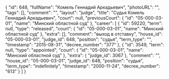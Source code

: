 {
    "id": 648,
    "fullName": "Комель Геннадий Аркадьевич",
    "photoURL": "",
    "tags": [],
    "comment": "",
    "layout": "judge",
    "title": "Судья Комель Геннадий Аркадьевич",
    "court": null,
    "previousCourt": {
        "id": "05-000-03-01",
        "name": "Минский областной суд"
    },
    "career": [
        {
            "id": 59220,
            "term": null,
            "type": "released",
            "court": {
                "id": "05-000-03-01",
                "name": "Минский областной суд"
            },
            "extra": [],
            "comment": "выход в отставку",
            "house_id": "05-000-03-01",
            "judge_id": 648,
            "position": "судья",
            "term_type": "",
            "timestamp": "2015-08-31",
            "decree_number": "377"
        },
        {
            "id": 3549,
            "term": null,
            "type": "appointed",
            "court": {
                "id": "05-000-03-01",
                "name": "Минский областной суд"
            },
            "extra": {
                "judge_id": 3067
            },
            "comment": "",
            "house_id": "05-000-03-01",
            "judge_id": 648,
            "position": "судья",
            "term_type": "indefinitely",
            "timestamp": "2000-11-24",
            "decree_number": "613"
        }
    ]
}